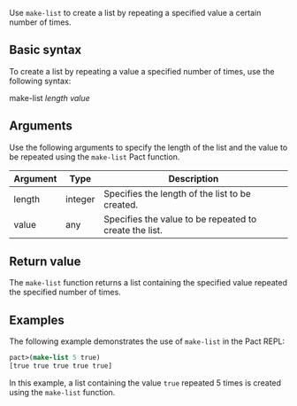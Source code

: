 Use `make-list` to create a list by repeating a specified value a certain number of times.

## Basic syntax

To create a list by repeating a value a specified number of times, use the following syntax:

make-list *length value*

## Arguments

Use the following arguments to specify the length of the list and the value to be repeated using the `make-list` Pact function.

| Argument | Type | Description |
| --- | --- | --- |
| length | integer | Specifies the length of the list to be created. |
| value | any | Specifies the value to be repeated to create the list. |

## Return value

The `make-list` function returns a list containing the specified value repeated the specified number of times.

## Examples

The following example demonstrates the use of `make-list` in the Pact REPL:

```lisp
pact>(make-list 5 true)
[true true true true true]
```

In this example, a list containing the value `true` repeated 5 times is created using the `make-list` function.

